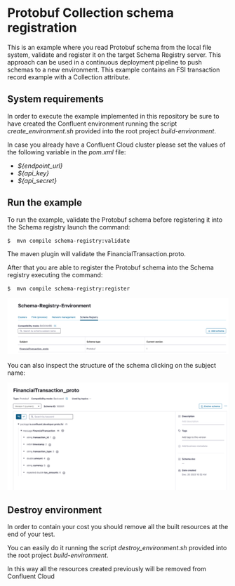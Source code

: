 # Protobuf Collection schema registration
This is an example where you read Protobuf schema from the local file system, validate and register it on the target Schema Registry server.
This approach can be used in a continuous deployment pipeline to push schemas to a new environment.
This example contains an FSI transaction record example with a Collection attribute.

## System requirements
In order to execute the example implemented in this repository be sure to have created the Confluent environment
running the script _create_environment.sh_ provided into the root project _build-environment_.

In case you already have a Confluent Cloud cluster please set the values of the following variable in the _pom.xml_ file:

- _${endpoint_url}_
- _${api_key}_
- _${api_secret}_

## Run the example
To run the example, validate the Protobuf schema before registering it into the Schema registry launch the command:

```
$  mvn compile schema-registry:validate  
```
The maven plugin will validate the FinancialTransaction.proto.

After that you are able to register the Protobuf schema into the Schema registry executing the command:

```
$  mvn compile schema-registry:register  
```

![List of schemas](assets/images/protobuf-schema-registry.png)

You can also inspect the structure of the schema clicking on the subject name:

![List of schemas](assets/images/financial-transaction-protobuf.png)

## Destroy environment
In order to contain your cost you should remove all the built resources at the end of your test.

You can easily do it running the script _destroy_environment.sh_ provided into the root project _build-environment_.

In this way all the resources created previously will be removed from Confluent Cloud